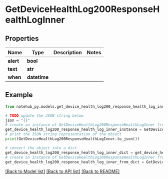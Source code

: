 # GetDeviceHealthLog200ResponseHealthLogInner

## Properties

| Name      | Type         | Description | Notes |
| --------- | ------------ | ----------- | ----- |
| **alert** | **bool**     |             |
| **text**  | **str**      |             |
| **when**  | **datetime** |             |

## Example

```python
from notehub_py.models.get_device_health_log200_response_health_log_inner import GetDeviceHealthLog200ResponseHealthLogInner

# TODO update the JSON string below
json = "{}"
# create an instance of GetDeviceHealthLog200ResponseHealthLogInner from a JSON string
get_device_health_log200_response_health_log_inner_instance = GetDeviceHealthLog200ResponseHealthLogInner.from_json(json)
# print the JSON string representation of the object
print(GetDeviceHealthLog200ResponseHealthLogInner.to_json())

# convert the object into a dict
get_device_health_log200_response_health_log_inner_dict = get_device_health_log200_response_health_log_inner_instance.to_dict()
# create an instance of GetDeviceHealthLog200ResponseHealthLogInner from a dict
get_device_health_log200_response_health_log_inner_from_dict = GetDeviceHealthLog200ResponseHealthLogInner.from_dict(get_device_health_log200_response_health_log_inner_dict)
```

[[Back to Model list]](../README.md#documentation-for-models) [[Back to API list]](../README.md#documentation-for-api-endpoints) [[Back to README]](../README.md)
